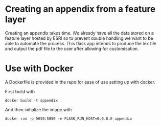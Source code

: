 # Creating an appendix from a feature layer

Creating an appendix takes time. We already have all the data stored on a feature layer hosted by ESRI so to prevent double handling we want to be able to automate the process.
This flask app intends to produce the tex file and output the pdf file to the user after allowing for customisation.

# Use with Docker

A Dockerfile is provided in the repo for ease of use setting up with docker.

First build with 
```console
docker build -t appendix .
```

And then initialize the image with
```console
docker run -p 5050:5050 -e FLASK_RUN_HOST=0.0.0.0 appendix
```
